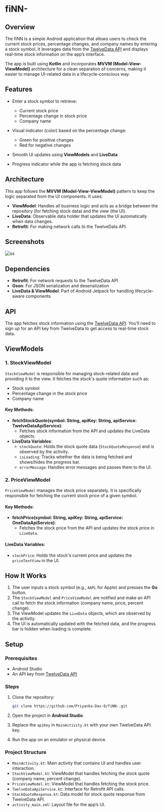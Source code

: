 # fiNN-


## Overview

The fiNN is a simple Android application that allows users to check the current stock prices, percentage changes, and company names by entering a stock symbol. It leverages data from the [TwelveData API](https://twelvedata.com) and displays real-time stock information on the app’s interface.

The app is built using **Kotlin** and incorporates **MVVM (Model-View-ViewModel)** architecture for a clean separation of concerns, making it easier to manage UI-related data in a lifecycle-conscious way.

## Features

- Enter a stock symbol to retrieve:

  - Current stock price
  - Percentage change in stock price
  - Company name
- Visual indicator (color) based on the percentage change:
  - Green for positive changes
  - Red for negative changes
- Smooth UI updates using **ViewModels** and **LiveData**
- Progress indicator while the app is fetching stock data

## Architecture

This app follows the **MVVM (Model-View-ViewModel)** pattern to keep the logic separated from the UI components. It uses:
- **ViewModel**: Handles all business logic and acts as a bridge between the repository (for fetching stock data) and the view (the UI).
- **LiveData**: Observable data holder that updates the UI automatically when data changes.
- **Retrofit**: For making network calls to the TwelveData API.

## Screenshots

![ss](https://github.com/user-attachments/assets/92554ba9-324b-4fa9-ab95-525cd116fa11)



## Dependencies

- **Retrofit**: For network requests to the TwelveData API
- **Gson**: For JSON serialization and deserialization
- **LiveData & ViewModel**: Part of Android Jetpack for handling lifecycle-aware components

## API

The app fetches stock information using the [TwelveData API](https://twelvedata.com). You’ll need to sign up for an API key from TwelveData to get access to real-time stock data.

## ViewModels

### 1. **StockViewModel**

`StockViewModel` is responsible for managing stock-related data and providing it to the view. It fetches the stock's quote information such as:
- Stock symbol
- Percentage change in the stock price
- Company name

#### Key Methods:
- **fetchStockQuote(symbol: String, apiKey: String, apiService: TwelveDataApiService)**: 
  - Fetches stock information from the API and updates the LiveData objects.
- **LiveData Variables**:
  - `stockQuote`: Holds the stock quote data (`StockQuoteResponse`) and is observed by the activity.
  - `isLoading`: Tracks whether the data is being fetched and shows/hides the progress bar.
  - `errorMessage`: Handles error messages and passes them to the UI.

### 2. **PriceViewModel**

`PriceViewModel` manages the stock price separately. It is specifically responsible for fetching the current stock price of a given symbol.

#### Key Methods:
- **fetchPrice(symbol: String, apiKey: String, apiService: OneDataApiService)**:
  - Fetches the stock price from the API and updates the stock price in `LiveData`.

#### LiveData Variables:
- `stockPrice`: Holds the stock's current price and updates the `priceTextView` in the UI.

## How It Works

1. The user inputs a stock symbol (e.g., `AAPL` for Apple) and presses the **Go** button.
2. The `StockViewModel` and `PriceViewModel` are notified and make an API call to fetch the stock information (company name, price, percent change).
3. The ViewModel updates the `LiveData` objects, which are observed by the activity.
4. The UI is automatically updated with the fetched data, and the progress bar is hidden when loading is complete.

## Setup

### Prerequisites

- Android Studio
- An API key from [TwelveData API](https://twelvedata.com)

### Steps

1. Clone the repository:

    ```bash
    git clone https://github.com/Priyanka-Das-0/fiNN-.git
    ```

2. Open the project in **Android Studio**.
3. Replace the `apiKey` in `MainActivity.kt` with your own TwelveData API key.
4. Run the app on an emulator or physical device.

### Project Structure

- `MainActivity.kt`: Main activity that contains UI and handles user interaction.
- `StockViewModel.kt`: ViewModel that handles fetching the stock quote (company name, percent change).
- `PriceViewModel.kt`: ViewModel that handles fetching the stock price.
- `TwelveDataApiService.kt`: Interface for Retrofit API calls.
- `StockQuoteResponse.kt`: Data model for stock quote response from TwelveData API.
- `activity_main.xml`: Layout file for the app’s UI.

